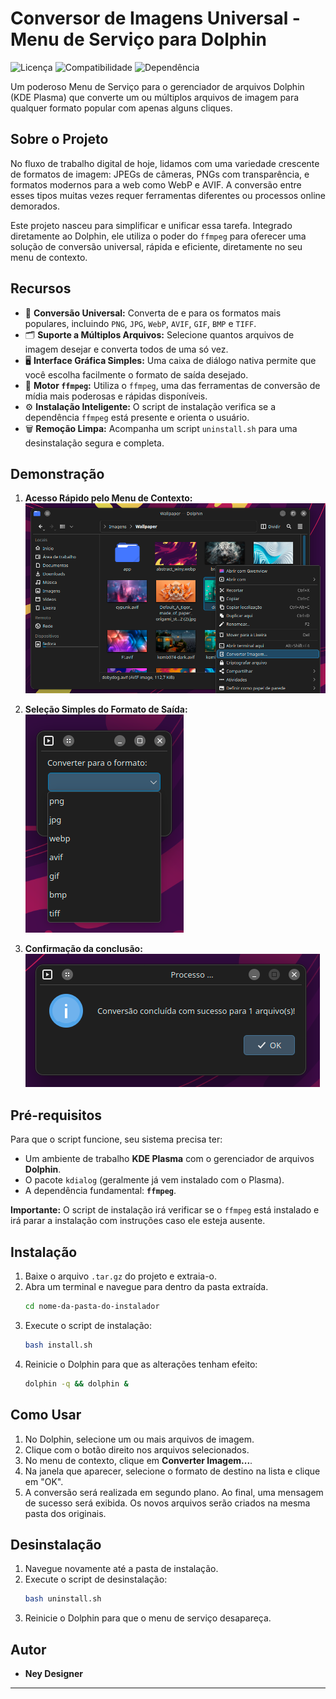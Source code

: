 # Conversor de Imagens Universal - Menu de Serviço para Dolphin

![Licença](https://img.shields.io/badge/Licen%C3%A7a-Livre-blue.svg)
![Compatibilidade](https://img.shields.io/badge/Compatibilidade-KDE%20Dolphin-brightgreen.svg)
![Dependência](https://img.shields.io/badge/Depend%C3%AAncia-ffmpeg-orange.svg)

Um poderoso Menu de Serviço para o gerenciador de arquivos Dolphin (KDE Plasma) que converte um ou múltiplos arquivos de imagem para qualquer formato popular com apenas alguns cliques.

## Sobre o Projeto

No fluxo de trabalho digital de hoje, lidamos com uma variedade crescente de formatos de imagem: JPEGs de câmeras, PNGs com transparência, e formatos modernos para a web como WebP e AVIF. A conversão entre esses tipos muitas vezes requer ferramentas diferentes ou processos online demorados.

Este projeto nasceu para simplificar e unificar essa tarefa. Integrado diretamente ao Dolphin, ele utiliza o poder do `ffmpeg` para oferecer uma solução de conversão universal, rápida e eficiente, diretamente no seu menu de contexto.

## Recursos

-   🔄 **Conversão Universal:** Converta de e para os formatos mais populares, incluindo `PNG`, `JPG`, `WebP`, `AVIF`, `GIF`, `BMP` e `TIFF`.
-   🗂️ **Suporte a Múltiplos Arquivos:** Selecione quantos arquivos de imagem desejar e converta todos de uma só vez.
-   🖥️ **Interface Gráfica Simples:** Uma caixa de diálogo nativa permite que você escolha facilmente o formato de saída desejado.
-   🚀 **Motor `ffmpeg`:** Utiliza o `ffmpeg`, uma das ferramentas de conversão de mídia mais poderosas e rápidas disponíveis.
-   ⚙️ **Instalação Inteligente:** O script de instalação verifica se a dependência `ffmpeg` está presente e orienta o usuário.
-   🗑️ **Remoção Limpa:** Acompanha um script `uninstall.sh` para uma desinstalação segura e completa.

## Demonstração

1.  **Acesso Rápido pelo Menu de Contexto:**
    ![Menu de Contexto](./docs/converter-menu.png)

2.  **Seleção Simples do Formato de Saída:**
    ![Seleção de Formato](./docs/converter-dialog.png)
    
3.  **Confirmação da conclusão:**
    ![Seleção de Formato](./docs/concluiu.png)

## Pré-requisitos

Para que o script funcione, seu sistema precisa ter:

-   Um ambiente de trabalho **KDE Plasma** com o gerenciador de arquivos **Dolphin**.
-   O pacote `kdialog` (geralmente já vem instalado com o Plasma).
-   A dependência fundamental: **`ffmpeg`**.

**Importante:** O script de instalação irá verificar se o `ffmpeg` está instalado e irá parar a instalação com instruções caso ele esteja ausente.

## Instalação

1.  Baixe o arquivo `.tar.gz` do projeto e extraia-o.
2.  Abra um terminal e navegue para dentro da pasta extraída.
    ```bash
    cd nome-da-pasta-do-instalador
    ```
3.  Execute o script de instalação:
    ```bash
    bash install.sh
    ```
4.  Reinicie o Dolphin para que as alterações tenham efeito:
    ```bash
    dolphin -q && dolphin &
    ```

## Como Usar

1.  No Dolphin, selecione um ou mais arquivos de imagem.
2.  Clique com o botão direito nos arquivos selecionados.
3.  No menu de contexto, clique em **Converter Imagem...**.
4.  Na janela que aparecer, selecione o formato de destino na lista e clique em "OK".
5.  A conversão será realizada em segundo plano. Ao final, uma mensagem de sucesso será exibida. Os novos arquivos serão criados na mesma pasta dos originais.

## Desinstalação

1.  Navegue novamente até a pasta de instalação.
2.  Execute o script de desinstalação:
    ```bash
    bash uninstall.sh
    ```
3.  Reinicie o Dolphin para que o menu de serviço desapareça.

## Autor

-   **Ney Designer**

---


